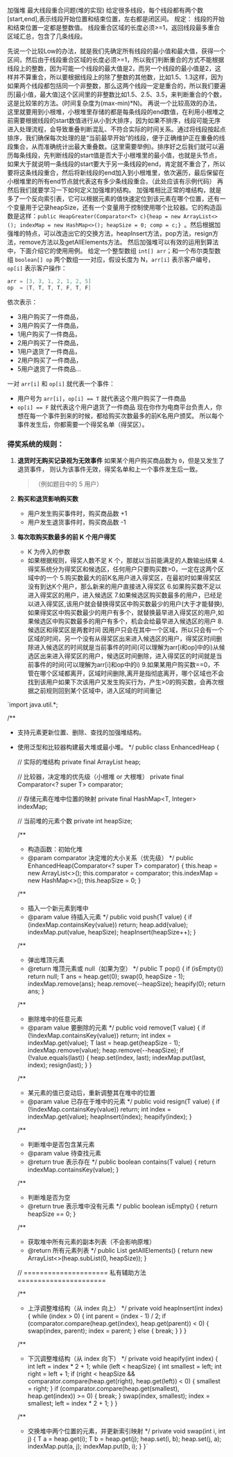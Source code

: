 加强堆
最大线段重合问题(堆的实现)
给定很多线段，每个线段都有两个数[start,end],表示线段开始位置和结束位置，左右都是闭区间。
规定：
线段的开始和结束位置一定都是整数值。
线段重合区域的长度必须>=1，返回线段最多重合区域汇总，包含了几条线段。

先说一个比较Low的办法，就是我们先确定所有线段的最小值和最大值，获得一个区间，然后由于线段重合区域的长度必须>=1，所以我们判断重合的方式不能根据线段上的整数，因为可能一个线段的最大值是2，而另一个线段的最小值是2，这样并不算重合，所以要根据线段上的除了整数的其他数，比如1.5、1.3这样，因为如果两个线段都包括同一个非整数，那么这两个线段一定是重合的，所以我们要遍历[最小值，最大值]这个区间里的非整数比如1.5、2.5、3.5，来判断重合的个数，这是比较笨的方法。(时间复杂度为(max-min)*N)。
再说一个比较高效的办法，这里就要用到小根堆，小根堆里存储的都是每条线段的end数值，在利用小根堆之前需要根据线段的start数值进行从小到大排序，因为如果不排序，线段可能无序进入处理流程，会导致重叠判断混乱、不符合实际的时间关系。通过将线段按起点排序，我们确保每次处理的是“当前最早开始”的线段，便于正确维护正在重叠的线段集合，从而准确统计出最大重叠数。(这里需要举例)。排序好之后我们就可以遍历每条线段，先判断线段的start值是否大于小根堆里的最小值，也就是头节点，如果大于就说明一条线段的start要大于另一条线段的end，肯定就不重合了，所以要将这条线段重合，然后将新线段的end加入到小根堆里，依次遍历，最后保留在小根堆里的所有end节点就代表这有多少条线段重合。（此处应该有示例代码）
再然后我们就要学习一下如何定义加强堆的结构。
加强堆相比正常的堆结构，就是多了一个反向索引表，它可以根据元素的值快速定位到该元素在哪个位置，还有一个变量用于记录heapSize，还有一个变量用于控制使用哪个比较器。它的构造函数是这样：`public HeapGreater(Comparator<T> c){heap = new ArrayList<>(); indexMap = new HashMap<>(); heapSize = 0; comp = c;} `。然后根据加强堆的特点，可以改造出它的交换方法，heapInsert方法，pop方法，resign方法，remove方法以及getAllElements方法。
然后加强堆可以有效的运用到算法中，下面介绍它的使用用例。
给定一个整型数组 `int[] arr`；和一个布尔类型数组 `boolean[] op`
两个数组一一对应，假设长度为 N，`arr[i]` 表示客户编号，`op[i]` 表示客户操作：
```java
arr = [3, 3, 1, 2, 1, 2, 5]
op  = [T, T, T, T, F, T, F]
```
依次表示：
* 3用户购买了一件商品，
* 3用户购买了一件商品，
* 1用户购买了一件商品，
* 2用户购买了一件商品，
* 1用户退货了一件商品，
* 2用户购买了一件商品，
* 5用户退货了一件商品…

一对 `arr[i]` 和 `op[i]` 就代表一个事件：
* 用户号为 `arr[i]`，`op[i] == T` 就代表这个用户购买了一件商品
* `op[i] == F` 就代表这个用户退货了一件商品
现在你作为电商平台负责人，你想在每一个事件到来的时候，都给购买次数最多的前K名用户颁奖。
所以每个事件发生后，你都需要一个得奖名单（得奖区）。

### 得奖系统的规则：

1. **退货时无购买记录视为无效事件**
   如果某个用户购买商品数为 `0`，但是又发生了退货事件，
   则认为该事件无效，得奖名单和上一个事件发生后一致。

   > （例如题目中的 5 用户）

2. **购买和退货影响购买数**

   * 用户发生购买事件时，购买商品数 +1
   * 用户发生退货事件时，购买商品数 -1

3. **每次取购买数最多的前 K 个用户得奖**

   * K 为传入的参数
   * 如果根据规则，得奖人数不足 K 个，那就以当前能满足的人数输出结果
4.得奖系统分为得奖区和候选区，任何用户只要购买数>0，一定在这两个区域中的一个
5.购买数最大的前K名用户进入得奖区，在最初时如果得奖区没有到达K个用户，那么新来的用户直接进入得奖区
6.如果购买数不足以进入得奖区的用户，进入候选区
7.如果候选区购买数最多的用户，已经足以进入得奖区,该用户就会替换得奖区中购买数最少的用户(大于才能替换),如果得奖区中购买数最少的用户有多个，就替换最早进入得奖区的用户,如果候选区中购买数最多的用户有多个，机会会给最早进入候选区的用户
8.候选区和得奖区是两套时间
因用户只会在其中一个区域，所以只会有一个区域的时间，另一个没有从得奖区出来进入候选区的用户，得奖区时间删除进入候选区的时间就是当前事件的时间(可以理解为arr[i和op]中的i)从候选区出来进入得奖区的用户，候选区时间删除，进入得奖区的时间就是当前事件的时间(可以理解为arr[i]和op中的i)
9.如果某用户购买数==0，不管在哪个区域都离开，区域时间删除,离开是指彻底离开，哪个区域也不会找到该用户如果下次该用户又发生购买行为，产生>0的购买数，会再次根据之前规则回到某个区域中，进入区域的时间重记

`import java.util.*;

/**
 * 支持元素更新位置、删除、查找的加强堆结构。
 * 使用泛型和比较器构建最大堆或最小堆。
 */
public class EnhancedHeap<T> {

    // 实际的堆结构
    private final ArrayList<T> heap;

    // 比较器，决定堆的优先级（小根堆 or 大根堆）
    private final Comparator<? super T> comparator;

    // 存储元素在堆中位置的映射
    private final HashMap<T, Integer> indexMap;

    // 当前堆的元素个数
    private int heapSize;

    /**
     * 构造函数：初始化堆
     * @param comparator 决定堆的大小关系（优先级）
     */
    public EnhancedHeap(Comparator<? super T> comparator) {
        this.heap = new ArrayList<>();
        this.comparator = comparator;
        this.indexMap = new HashMap<>();
        this.heapSize = 0;
    }

    /**
     * 插入一个新元素到堆中
     * @param value 待插入元素
     */
    public void push(T value) {
        if (indexMap.containsKey(value)) return;
        heap.add(value);
        indexMap.put(value, heapSize);
        heapInsert(heapSize++);
    }

    /**
     * 弹出堆顶元素
     * @return 堆顶元素或 null（如果为空）
     */
    public T pop() {
        if (isEmpty()) return null;
        T ans = heap.get(0);
        swap(0, heapSize - 1);
        indexMap.remove(ans);
        heap.remove(--heapSize);
        heapify(0);
        return ans;
    }

    /**
     * 删除堆中的任意元素
     * @param value 要删除的元素
     */
    public void remove(T value) {
        if (!indexMap.containsKey(value)) return;
        int index = indexMap.get(value);
        T last = heap.get(heapSize - 1);
        indexMap.remove(value);
        heap.remove(--heapSize);
        if (!value.equals(last)) {
            heap.set(index, last);
            indexMap.put(last, index);
            resign(last);
        }
    }

    /**
     * 某元素的值已变动后，重新调整其在堆中的位置
     * @param value 已存在于堆中的元素
     */
    public void resign(T value) {
        if (!indexMap.containsKey(value)) return;
        int index = indexMap.get(value);
        heapInsert(index);
        heapify(index);
    }

    /**
     * 判断堆中是否包含某元素
     * @param value 待查找元素
     * @return true 表示存在
     */
    public boolean contains(T value) {
        return indexMap.containsKey(value);
    }

    /**
     * 判断堆是否为空
     * @return true 表示堆中没有元素
     */
    public boolean isEmpty() {
        return heapSize == 0;
    }

    /**
     * 获取堆中所有元素的副本列表（不会影响原堆）
     * @return 所有元素列表
     */
    public List<T> getAllElements() {
        return new ArrayList<>(heap.subList(0, heapSize));
    }

    // ===================== 私有辅助方法 ======================

    /**
     * 上浮调整堆结构（从 index 向上）
     */
    private void heapInsert(int index) {
        while (index > 0) {
            int parent = (index - 1) / 2;
            if (comparator.compare(heap.get(index), heap.get(parent)) < 0) {
                swap(index, parent);
                index = parent;
            } else {
                break;
            }
        }
    }

    /**
     * 下沉调整堆结构（从 index 向下）
     */
    private void heapify(int index) {
        int left = index * 2 + 1;
        while (left < heapSize) {
            int smallest = left;
            int right = left + 1;
            if (right < heapSize &&
                comparator.compare(heap.get(right), heap.get(left)) < 0) {
                smallest = right;
            }
            if (comparator.compare(heap.get(smallest), heap.get(index)) >= 0) {
                break;
            }
            swap(index, smallest);
            index = smallest;
            left = index * 2 + 1;
        }
    }

    /**
     * 交换堆中两个位置的元素，并更新索引映射
     */
    private void swap(int i, int j) {
        T a = heap.get(i);
        T b = heap.get(j);
        heap.set(i, b);
        heap.set(j, a);
        indexMap.put(a, j);
        indexMap.put(b, i);
    }
}`

